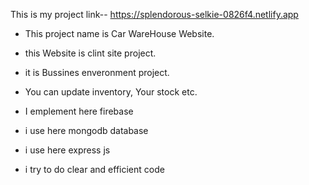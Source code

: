This is my project link--  https://splendorous-selkie-0826f4.netlify.app


* This project name is Car WareHouse Website.
* this Website is clint site project.
* it is Bussines enveronment project.
* You can update inventory, Your stock etc.
* I emplement here firebase
* i use here mongodb database

* i use here express js
* i try to do clear and efficient code